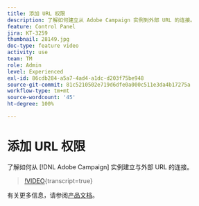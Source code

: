 ```yaml
---
title: 添加 URL 权限
description: 了解如何建立从 Adobe Campaign 实例到外部 URL 的连接。
feature: Control Panel
jira: KT-3259
thumbnail: 28149.jpg
doc-type: feature video
activity: use
team: TM
role: Admin
level: Experienced
exl-id: 86cdb284-a5a7-4ad4-a1dc-d203f75be948
source-git-commit: 81c5210502e719d6dfe0a000c511e3da4b17275a
workflow-type: tm+mt
source-wordcount: '45'
ht-degree: 100%

---
```


# 添加 URL 权限

了解如何从 [!DNL Adobe Campaign] 实例建立与外部 URL 的连接。

>[!VIDEO](https://video.tv.adobe.com/v/34309?learn=on&captions=chi_hans){transcript=true}

有关更多信息，请参阅[产品文档](https://experienceleague.adobe.com/docs/control-panel/using/performance-monitoring/url-permissions.html?lang=zh-Hans)。
